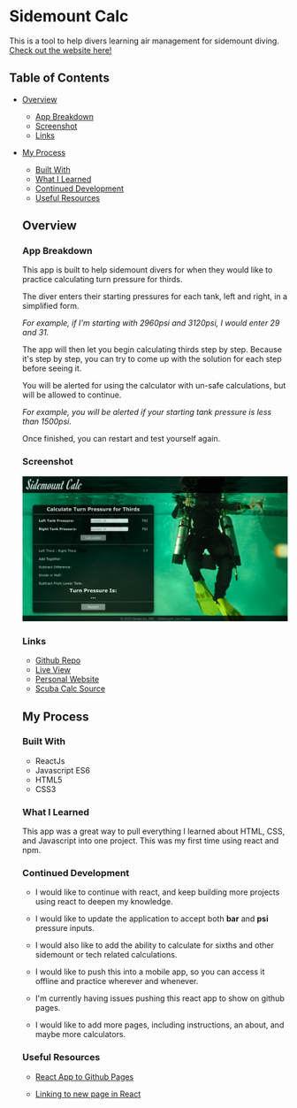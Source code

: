 # Sidemount Calc

This is a tool to help divers learning air management for sidemount diving. [Check out the website here!](https://www.sidemountcalc.com)

## Table of Contents

- [Overview](#overview)
    - [App Breakdown](#app-breakdown)
    - [Screenshot](#screenshot)
    - [Links](#links)
- [My Process](#my-process)
    - [Built With](#built-with)
    - [What I Learned](#what-i-learned)
    - [Continued Development](#continued-development)
    - [Useful Resources](#useful-resources)

    ## Overview

    ### App Breakdown

    This app is built to help sidemount divers for when they would like to practice calculating turn pressure for thirds.

    The diver enters their starting pressures for each tank, left and right, in a simplified form. 

    *For example, if I'm starting with 2960psi and 3120psi, I would enter 29 and 31.*

    The app will then let you begin calculating thirds step by step. Because it's step by step, you can try to come up with the solution for each step before seeing it.

    You will be alerted for using the calculator with un-safe calculations, but will be allowed to continue. 

    *For example, you will be alerted if your starting tank pressure is less than 1500psi.*

    Once finished, you can restart and test yourself again. 

    ### Screenshot

    ![screenshot](src/screenshot.png)

    ### Links

    - [Github Repo](https://github.com/JohnMichaelD/Sidemount-Gas-Calculator)
    - [Live View](www.sidemountcalc.com)
    - [Personal Website](https://johnmichaeld.github.io/portfolio/)
    - [Scuba Calc Source](https://www.instagram.com/sfsidemountvan/?utm_medium=copy_link)

    ## My Process

    ### Built With

    - ReactJs
    - Javascript ES6
    - HTML5
    - CSS3

    ### What I Learned

    This app was a great way to pull everything I learned about HTML, CSS, and Javascript into one project. This was my first time using react and npm. 

    ### Continued Development

   - I would like to continue with react, and keep building more projects using react to deepen my knowledge.

    - I would like to update the application to accept both **bar** and **psi** pressure inputs.

    - I would also like to add the ability to calculate for sixths and other sidemount or tech related calculations. 

    - I would like to push this into a mobile app, so you can access it offline and practice wherever and whenever.

    - I'm currently having issues pushing this react app to show on github pages. 

    - I would like to add more pages, including instructions, an about, and maybe more calculators.

    ### Useful Resources
    
    - [React App to Github Pages](https://dev.to/yuribenjamin/how-to-deploy-react-app-in-github-pages-2a1f)

    - [Linking to new page in React](https://stackoverflow.com/questions/63979705/how-to-link-to-another-page-in-react)